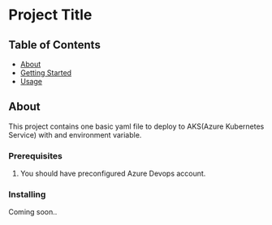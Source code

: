 # Project Title

## Table of Contents

- [About](#about)
- [Getting Started](#getting_started)
- [Usage](#usage)


## About <a name = "about"></a>

This project contains one basic yaml file to deploy to AKS(Azure Kubernetes Service) with and environment variable.

### Prerequisites

1) You should have preconfigured Azure Devops account.

### Installing

Coming soon..

